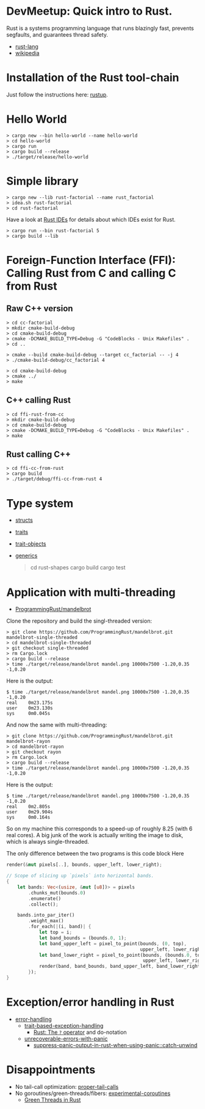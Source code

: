 
# DevMeetup: Quick intro to Rust.

Rust is a systems programming language that runs blazingly fast, prevents segfaults, and guarantees thread safety.

* [rust-lang](https://www.rust-lang.org/en-US/)
* [wikipedia](https://en.wikipedia.org/wiki/Rust_%28programming_language%29)

# Installation of the Rust tool-chain

Just follow the instructions here: [rustup](https://www.rustup.rs/).

# Hello World

    > cargo new --bin hello-world --name hello-world
    > cd hello-world
    > cargo run
    > cargo build --release
    > ./target/release/hello-world

# Simple library

    > cargo new --lib rust-factorial --name rust_factorial
    > idea.sh rust-factorial
    > cd rust-factorial

Have a look at [Rust IDEs](https://forge.rust-lang.org/ides.html) for details about which IDEs exist for Rust.

    > cargo run --bin rust-factorial 5
    > cargo build --lib

# Foreign-Function Interface (FFI): Calling Rust from C and calling C from Rust

## Raw C++ version

    > cd cc-factorial
    > mkdir cmake-build-debug
    > cd cmake-build-debug
    > cmake -DCMAKE_BUILD_TYPE=Debug -G "CodeBlocks - Unix Makefiles" .
    > cd ..

    > cmake --build cmake-build-debug --target cc_factorial -- -j 4
    > ./cmake-build-debug/cc_factorial 4

    > cd cmake-build-debug
    > cmake ../
    > make

## C++ calling Rust

    > cd ffi-rust-from-cc
    > mkdir cmake-build-debug
    > cd cmake-build-debug
    > cmake -DCMAKE_BUILD_TYPE=Debug -G "CodeBlocks - Unix Makefiles" .
    > make

## Rust calling C++

    > cd ffi-cc-from-rust
    > cargo build
    > ./target/debug/ffi-cc-from-rust 4

# Type system

* [structs](https://rustbyexample.com/custom_types/structs.html)
* [traits](https://rustbyexample.com/trait.html)
* [trait-objects](https://doc.rust-lang.org/book/first-edition/trait-objects.html)
* [generics](https://doc.rust-lang.org/book/first-edition/generics.html)


    > cd rust-shapes
    > cargo build
    > cargo test

# Application with multi-threading

* [ProgrammingRust/mandelbrot](https://github.com/ProgrammingRust/mandelbrot)

Clone the repository and build the singl-threaded version:


    > git clone https://github.com/ProgrammingRust/mandelbrot.git mandelbrot-single-threaded
    > cd mandelbrot-single-threaded
    > git checkout single-threaded
    > rm Cargo.lock
    > cargo build --release
    > time ./target/release/mandelbrot mandel.png 10000x7500 -1.20,0.35 -1,0.20

Here is the output:
```
$ time ./target/release/mandelbrot mandel.png 10000x7500 -1.20,0.35 -1,0.20
real    0m23.175s
user    0m23.130s
sys     0m0.045s
```

And now the same with multi-threading:


    > git clone https://github.com/ProgrammingRust/mandelbrot.git mandelbrot-rayon
    > cd mandelbrot-rayon
    > git checkout rayon
    > rm Cargo.lock
    > cargo build --release
    > time ./target/release/mandelbrot mandel.png 10000x7500 -1.20,0.35 -1,0.20


Here is the output:
```
$ time ./target/release/mandelbrot mandel.png 10000x7500 -1.20,0.35 -1,0.20
real    0m2.805s
user    0m29.904s
sys     0m0.164s
```
So on my machine this corresponds to a speed-up of roughly 8.25 (with 6 real cores). A big junk of the work is actually writing the image to disk, which is always single-threaded.

The only difference between the two programs is this code block Here

```rust
render(&mut pixels[..], bounds, upper_left, lower_right);
```

```rust
// Scope of slicing up `pixels` into horizontal bands.
{
    let bands: Vec<(usize, &mut [u8])> = pixels
        .chunks_mut(bounds.0)
        .enumerate()
        .collect();

    bands.into_par_iter()
        .weight_max()
        .for_each(|(i, band)| {
            let top = i;
            let band_bounds = (bounds.0, 1);
            let band_upper_left = pixel_to_point(bounds, (0, top),
                                                 upper_left, lower_right);
            let band_lower_right = pixel_to_point(bounds, (bounds.0, top + 1),
                                                  upper_left, lower_right);
            render(band, band_bounds, band_upper_left, band_lower_right);
        });
}
```

# Exception/error handling in Rust

* [error-handling](https://doc.rust-lang.org/stable/book/first-edition/error-handling.html)
  * [trait-based-exception-handling](https://github.com/rust-lang/rfcs/blob/master/text/0243-trait-based-exception-handling.md)
    * [Rust: The `?` operator](https://m4rw3r.github.io/rust-questionmark-operator) and do-notation
  * [unrecoverable-errors-with-panic](https://doc.rust-lang.org/stable/book/second-edition/ch09-01-unrecoverable-errors-with-panic.html)
    * [suppress-panic-output-in-rust-when-using-panic::catch-unwind](https://stackoverflow.com/questions/35559267/suppress-panic-output-in-rust-when-using-paniccatch-unwind)

# Disappointments

* No tail-call optimization: [proper-tail-calls](https://github.com/DemiMarie/rfcs/blob/become/0000-proper-tail-calls.md)
* No goroutines/green-threads/fibers: [experimental-coroutines](https://github.com/rust-lang/rfcs/blob/master/text/2033-experimental-coroutines.md)
  * [Green Threads in Rust](http://cs242.stanford.edu/assets/projects/2017/kedero.pdf)
